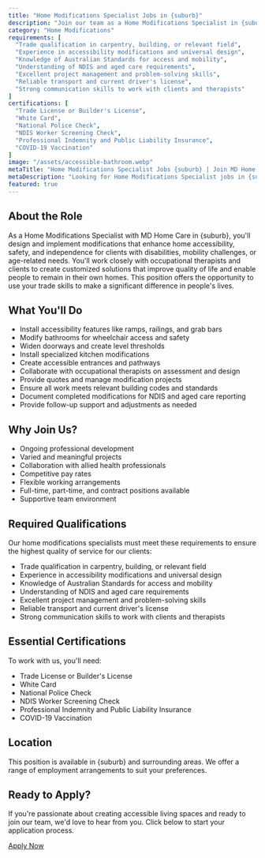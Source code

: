 ```yaml
---
title: "Home Modifications Specialist Jobs in {suburb}"
description: "Join our team as a Home Modifications Specialist in {suburb}. Help clients create accessible, safe, and functional living environments through specialized home adaptations."
category: "Home Modifications"
requirements: [
  "Trade qualification in carpentry, building, or relevant field",
  "Experience in accessibility modifications and universal design",
  "Knowledge of Australian Standards for access and mobility",
  "Understanding of NDIS and aged care requirements",
  "Excellent project management and problem-solving skills",
  "Reliable transport and current driver's license",
  "Strong communication skills to work with clients and therapists"
]
certifications: [
  "Trade License or Builder's License",
  "White Card",
  "National Police Check",
  "NDIS Worker Screening Check",
  "Professional Indemnity and Public Liability Insurance",
  "COVID-19 Vaccination"
]
image: "/assets/accessible-bathroom.webp"
metaTitle: "Home Modifications Specialist Jobs {suburb} | Join MD Home Care Team"
metaDescription: "Looking for Home Modifications Specialist jobs in {suburb}? Join MD Home Care's team. Create accessible living environments with competitive rates."
featured: true
---
```


## About the Role

As a Home Modifications Specialist with MD Home Care in {suburb}, you'll design and implement modifications that enhance home accessibility, safety, and independence for clients with disabilities, mobility challenges, or age-related needs. You'll work closely with occupational therapists and clients to create customized solutions that improve quality of life and enable people to remain in their own homes. This position offers the opportunity to use your trade skills to make a significant difference in people's lives.

## What You'll Do

- Install accessibility features like ramps, railings, and grab bars
- Modify bathrooms for wheelchair access and safety
- Widen doorways and create level thresholds
- Install specialized kitchen modifications
- Create accessible entrances and pathways
- Collaborate with occupational therapists on assessment and design
- Provide quotes and manage modification projects
- Ensure all work meets relevant building codes and standards
- Document completed modifications for NDIS and aged care reporting
- Provide follow-up support and adjustments as needed

## Why Join Us?

- Ongoing professional development
- Varied and meaningful projects
- Collaboration with allied health professionals
- Competitive pay rates
- Flexible working arrangements
- Full-time, part-time, and contract positions available
- Supportive team environment

## Required Qualifications

Our home modifications specialists must meet these requirements to ensure the highest quality of service for our clients:

- Trade qualification in carpentry, building, or relevant field
- Experience in accessibility modifications and universal design
- Knowledge of Australian Standards for access and mobility
- Understanding of NDIS and aged care requirements
- Excellent project management and problem-solving skills
- Reliable transport and current driver's license
- Strong communication skills to work with clients and therapists

## Essential Certifications

To work with us, you'll need:

- Trade License or Builder's License
- White Card
- National Police Check
- NDIS Worker Screening Check
- Professional Indemnity and Public Liability Insurance
- COVID-19 Vaccination

## Location

This position is available in {suburb} and surrounding areas. We offer a range of employment arrangements to suit your preferences.

## Ready to Apply?

If you're passionate about creating accessible living spaces and ready to join our team, we'd love to hear from you. Click below to start your application process.

[Apply Now](/contact) 